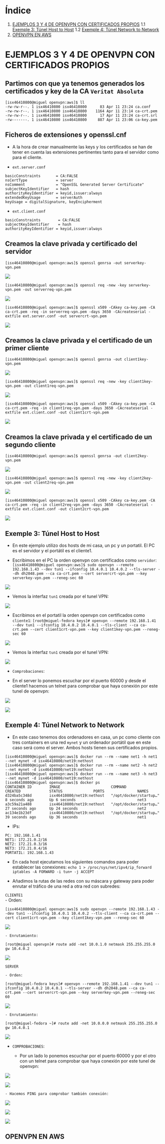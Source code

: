 # **Índice**
1. [EJEMPLOS 3 Y 4 DE OPENVPN CON CERTIFICADOS PROPIOS](#id1)
  1.1 [Exemple 3: Túnel Host to Host](#id11)
  1.2 [Exemple 4: Túnel Network to Network](#id12)
2. [OPENVPN EN AWS](#id2)

<a name="id1"></a>
# EJEMPLOS 3 Y 4 DE OPENVPN CON CERTIFICADOS PROPIOS

## Partimos con que ya tenemos generados los certificados y key de la CA `Veritat Absoluta`
```
[isx46410800@miguel openvpn:aws]$ ll
-rw-rw-r--. 1 isx46410800 isx46410800      83 Apr 11 23:24 ca.conf
-rw-rw-r--. 1 isx46410800 isx46410800    1164 Apr 11 23:14 ca-crt.pem
-rw-rw-r--. 1 isx46410800 isx46410800      17 Apr 11 23:24 ca-crt.srl
-rw-------. 1 isx46410800 isx46410800     887 Apr 11 23:06 ca-key.pem
```
## Ficheros de extensiones y openssl.cnf
+ A la hora de crear manualmente las keys y los certificados se han de tener en cuenta las extensiones pertinentes tanto para el servidor como para el cliente.

+ `ext.server.conf`
```
basicConstraints       = CA:FALSE
nsCertType             = server
nsComment              = "OpenSSL Generated Server Certificate"
subjectKeyIdentifier   = hash
authorityKeyIdentifier = keyid,issuer:always
extendedKeyUsage       = serverAuth
keyUsage = digitalSignature, keyEncipherment
```

+ `ext.client.conf`
```
basicConstraints        = CA:FALSE
subjectKeyIdentifier    = hash
authorityKeyIdentifier = keyid,issuer:always
```

## Creamos la clave privada y certificado del servidor
`[isx46410800@miguel openvpn:aws]$ openssl genrsa -out serverkey-vpn.pem`

![](capturas/foto_1.png)

`[isx46410800@miguel openvpn:aws]$ openssl req -new -key serverkey-vpn.pem -out serverreq-vpn.pem`

![](capturas/foto_2.png)

`[isx46410800@miguel openvpn:aws]$ openssl x509 -CAkey ca-key.pem -CA ca-crt.pem -req -in serverreq-vpn.pem -days 3650 -CAcreateserial -extfile ext.server.conf -out servercrt-vpn.pem`

![](capturas/foto_3.png)

## Creamos la clave privada y el certificado de un primer cliente
`[isx46410800@miguel openvpn:aws]$ openssl genrsa -out client1key-vpn.pem`

![](capturas/foto_4.png)

`[isx46410800@miguel openvpn:aws]$ openssl req -new -key client1key-vpn.pem -out client1req-vpn.pem`

![](capturas/foto_5.png)

`[isx46410800@miguel openvpn:aws]$ openssl x509 -CAkey ca-key.pem -CA ca-crt.pem -req -in client1req-vpn.pem -days 3650 -CAcreateserial -extfile ext.client.conf -out client1crt-vpn.pem`

![](capturas/foto_6.png)

## Creamos la clave privada y el certificado de un segundo cliente
`[isx46410800@miguel openvpn:aws]$ openssl genrsa -out client2key-vpn.pem`

![](capturas/foto_7.png)

`[isx46410800@miguel openvpn:aws]$ openssl req -new -key client2key-vpn.pem -out client2req-vpn.pem`

![](capturas/foto_8.png)

`[isx46410800@miguel openvpn:aws]$ openssl x509 -CAkey ca-key.pem -CA ca-crt.pem -req -in client2req-vpn.pem -days 3650 -CAcreateserial -extfile ext.client.conf -out client2crt-vpn.pem`

![](capturas/foto_9.png)

<a name="id12"></a>
## Exemple 3: Túnel Host to Host
+ En este ejemplo utilizo dos hosts de mi casa, un pc y un portatil. El PC es el servidor y el portátil es el cliente1.

+ Escribimos en el PC la orden openvpn con certificados como `servidor`:
`[isx46410800@miguel openvpn:aws]$ sudo openvpn --remote 192.168.1.43 --dev tun1 --ifconfig 10.4.0.1 10.4.0.2 --tls-server --dh dh2048.pem --ca ca-crt.pem --cert servercrt-vpn.pem --key serverkey-vpn.pem --reneg-sec 60`

![](capturas/foto_10.png)

+ Vemos la interfaz `tun1` creada por el tunel VPN:

![](capturas/foto-11.png)

+ Escribimos en el portatil la orden openvpn con certificados como `cliente1`:
`[root@miguel-fedora keys]# openvpn --remote 192.168.1.41 --dev tun1 --ifconfig 10.4.0.2 10.4.0.1 --tls-client --ca ca-crt.pem --cert client1crt-vpn.pem --key client1key-vpn.pem --reneg-sec 60`

![](capturas/foto_13.png)

+ Vemos la interfaz `tun1` creada por el tunel VPN:

![](capturas/foto_14.png)

+ `Comprobaciones`:

+ En el server lo ponemos escuchar por el puerto 60000 y desde el cliente1 hacemos un telnet para comprobar que haya conexión por este tunel de openvpn:

![](capturas/foto_12.png)

![](capturas/foto_15.png)

<a name="id12"></a>
## Exemple 4: Túnel Network to Network

+ En este caso tenemos dos ordenadores en casa, un pc como cliente con tres containers en una red `mynet` y un ordenador portátil que en este caso será como el server. Ambos hosts tienen sus certificados propios.
```
[isx46410800@miguel openvpn:aws]$ docker run --rm --name net1 -h net1 --net mynet -d isx46410800/net19:nethost
[isx46410800@miguel openvpn:aws]$ docker run --rm --name net2 -h net2 --net mynet -d isx46410800/net19:nethost
[isx46410800@miguel openvpn:aws]$ docker run --rm --name net3 -h net3 --net mynet -d isx46410800/net19:nethost
[isx46410800@miguel openvpn:aws]$ docker ps
CONTAINER ID        IMAGE                       COMMAND                  CREATED             STATUS              PORTS               NAMES
d324ba5c348d        isx46410800/net19:nethost   "/opt/docker/startup…"   8 seconds ago       Up 6 seconds                            net3
a3c59a21a488        isx46410800/net19:nethost   "/opt/docker/startup…"   27 seconds ago      Up 24 seconds                           net2
ac134e1b23df        isx46410800/net19:nethost   "/opt/docker/startup…"   39 seconds ago      Up 36 seconds                           net1
```
+ IPs:
```
PC: 192.168.1.41
NET1: 172.21.0.2/16
NET2: 172.21.0.3/16
NET3: 172.21.0.4/16
PORTATIL: 192.168.1.43
```
+ En cada host ejecutamos los siguientes comandos para poder establecer las conexiones:
`echo 1 > /proc/sys/net/ipv4/ip_forward`
`iptables -A FORWARD -i tun+ -j ACCEPT`

+ Añadimos la rutas de las redes con su máscara y gateway para poder enrutar el tráfico de una red a otra red con subredes:

`CLIENTE1`  
    - Orden:
```
[isx46410800@miguel openvpn:aws]$ sudo openvpn --remote 192.168.1.43 --dev tun1 --ifconfig 10.4.0.1 10.4.0.2 --tls-client --ca ca-crt.pem --cert client1crt-vpn.pem --key client1key-vpn.pem --reneg-sec 60
```

![](capturas/Foto_16.png)  

    - Enrutamiento:

```
[root@miguel openvpn]# route add -net 10.0.1.0 netmask 255.255.255.0 gw 10.4.0.2
```

![](capturas/Foto_17.png)

`SERVER`  

    - Orden:
```
[root@miguel-fedora keys]# openvpn --remote 192.168.1.41 --dev tun1 --ifconfig 10.4.0.2 10.4.0.1 --tls-server --dh dh2048.pem --ca ca-crt.pem --cert servercrt-vpn.pem --key serverkey-vpn.pem --reneg-sec 60
```

![](capturas/Foto_18.png)  

    - Enrutamiento:

```
[root@miguel-fedora ~]# route add -net 10.0.0.0 netmask 255.255.255.0 gw 10.4.0.1
```

![](capturas/Foto_19.png)


+ `COMPROBACIONES`:

    - Por un lado lo ponemos escuchar por el puerto 60000 y por el otro con un telnet para comprobar que haya conexión por este tunel de openvpn:

![](capturas/Foto_20.png)  

![](capturas/Foto_21.png)  

    - Hacemos PING para comprobar también conexión:

![](capturas/Foto_22.png)

![](capturas/Foto_23.png)

![](capturas/Foto_24.png)

<a name="id2"></a>
## OPENVPN EN AWS
